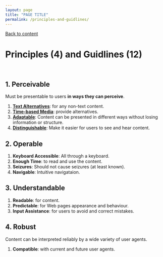 ```yaml
---
layout: page
title: "PAGE TITLE"
permalink: /principles-and-guidlines/
---
```

<link rel="stylesheet" href="/assets/css/style.css?v=07f9abc06ad55cffb2433692575c223659db012e" media="screen"><link rel="stylesheet" href="/css/style.css">
<a class="back-link" href="https://shoshiko.github.io">Back to content</a>
   
<div class="inner" markdown="1">

# Principles (4) and Guidlines (12)

&nbsp;

## 1. Perceivable 
Must be presentable to users **in ways they can perceive**.

1. [**Text Alternatives**](https://shoshiko.github.io/first-guidline): for any non-text content.
2. [**Time-based Media**](https://shoshiko.github.io/second-guidline): provide alternatives.
3. [**Adaptable**](https://shoshiko.github.io/third-guidline): Content can be presented in different ways without losing information or structure.
4. [**Distinguishable**](https://shoshiko.github.io/forth-guidline): Make it easier for users to see and hear content.

## 2. Operable

1. **Keyboard Accessible**: All through a keyboard.
2. **Enough Time**: to read and use the content.
3. **Seizures**: Should not cause seizures (at least known).
4. **Navigable**: Intuitive navigataion.

## 3. Understandable

1. **Readable**: for content.
2. **Predictable**: for Web pages appearance and behaviour.
3. **Input Assistance**: for users to avoid and correct mistakes.

## 4. Robust
Content can be interpreted reliably by a wide variety of user agents.

1. **Compatible**: with current and future user agents.

</div>